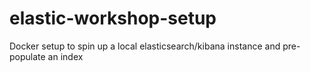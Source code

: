 # elastic-workshop-setup
Docker setup to spin up a local elasticsearch/kibana instance and pre-populate an index
